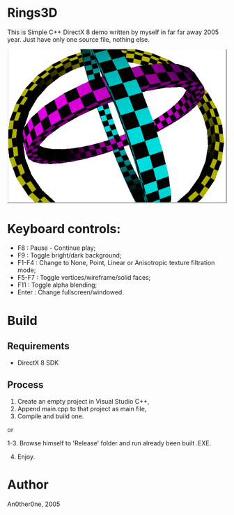 # Rings3D
This is Simple C++ DirectX 8 demo written by myself in far far away 2005 year.
Just have only one source file, nothing else.

![](scrsht.png)

# Keyboard controls:

* F8 : Pause - Continue play;
* F9 : Toggle bright/dark background;
* F1-F4 : Change to None, Point, Linear or Anisotropic texture filtration mode;
* F5-F7 : Toggle vertices/wireframe/solid faces;
* F11 : Toggle alpha blending;
* Enter : Change fullscreen/windowed.

# Build

Requirements
------------

* DirectX 8 SDK

Process
-------

1. Create an empty project in Visual Studio C++, 
2. Append main.cpp to that project as main file,
3. Compile and build one.

or

1-3. Browse himself to 'Release' folder and run already been built .EXE.

4. Enjoy.

# Author
An0ther0ne, 2005